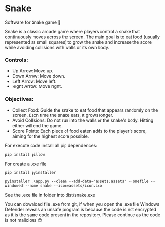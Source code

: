 # Snake
Software for Snake game 🐍

Snake is a classic arcade game where players control a snake that continuously moves across the screen. The main goal is to eat food (usually represented as small squares) to grow the snake and increase the score while avoiding collisions with walls or its own body.

### Controls:
 - Up Arrow: Move up.
 - Down Arrow: Move down.
 - Left Arrow: Move left.
 - Right Arrow: Move right.

### Objectives:
 - Collect Food: Guide the snake to eat food that appears randomly on the screen. Each time the snake eats, it grows longer.
 - Avoid Collisions: Do not run into the walls or the snake's body. Hitting either will end the game.
 - Score Points: Each piece of food eaten adds to the player's score, aiming for the highest score possible.


For execute code install all pip dependences:
```
pip install pillow
```

For create a .exe file
```
pip install pyinstaller
```
```
pyinstaller .\app.py --clean --add-data="assets;assets" --onefile --windowed --name snake --icon=assets/icon.ico   
```

See the .exe file in folder into dist/snake.exe

You can download file .exe from git, if when you open the .exe file Windows Defender reveals an unsafe program is because the code is not encrypted as it is the same code present in the repository. Please continue as the code is not malicious 😊
